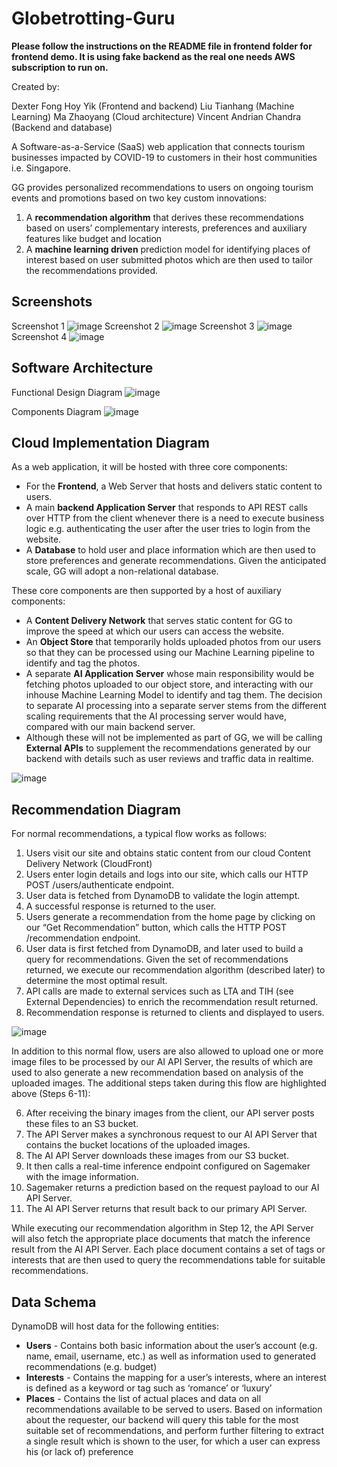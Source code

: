 # Globetrotting-Guru

**Please follow the instructions on the README file in frontend folder for frontend demo. It is using fake backend as the real one needs AWS subscription to run on.**

Created by:

Dexter Fong Hoy Yik (Frontend and backend)
Liu Tianhang (Machine Learning)
Ma Zhaoyang (Cloud architecture)
Vincent Andrian Chandra (Backend and database)

A Software-as-a-Service (SaaS) web application that connects tourism businesses impacted by COVID-19 to customers in their host communities i.e. Singapore.

GG provides personalized recommendations to users on ongoing tourism events and promotions based on two key custom innovations:
1. A **recommendation algorithm** that derives these recommendations based on users’ complementary
interests, preferences and auxiliary features like budget and location
2. A **machine learning driven** prediction model for identifying places of interest based on user submitted
photos which are then used to tailor the recommendations provided.

## Screenshots

Screenshot 1 
![image](https://user-images.githubusercontent.com/42005057/150919715-603d4de9-e3e9-462b-874d-24a2ab2028cd.png)
Screenshot 2
![image](https://user-images.githubusercontent.com/42005057/150919834-5f41b9e4-ea6e-4567-abb7-204e7e1017de.png)
Screenshot 3
![image](https://user-images.githubusercontent.com/42005057/150920177-68a60533-f91c-4c13-ac9f-4b645aaf17a1.png)
Screenshot 4
![image](https://user-images.githubusercontent.com/42005057/150919926-946280f9-976d-4474-981a-eeb7b99c6b21.png)

## Software Architecture

Functional Design Diagram
![image](https://user-images.githubusercontent.com/42005057/150915442-12bb5d67-7193-44da-bc1e-ed6ce53c0554.png)

Components Diagram
![image](https://user-images.githubusercontent.com/42005057/150915484-78e4a78f-420e-411f-965f-d2bfc6e812aa.png)

## Cloud Implementation Diagram

As a web application, it will be hosted with three core components:
- For the **Frontend**, a Web Server that hosts and delivers static content to users.
- A main **backend Application Server** that responds to API REST calls over HTTP from the client
whenever there is a need to execute business logic e.g. authenticating the user after the user tries to login
from the website.
- A **Database** to hold user and place information which are then used to store preferences and generate
recommendations. Given the anticipated scale, GG will adopt a non-relational database.

These core components are then supported by a host of auxiliary components:
- A **Content Delivery Network** that serves static content for GG to improve the speed at which our users
can access the website.
- An **Object Store** that temporarily holds uploaded photos from our users so that they can be processed
using our Machine Learning pipeline to identify and tag the photos.
- A separate **AI Application Server** whose main responsibility would be fetching photos uploaded to our
object store, and interacting with our inhouse Machine Learning Model to identify and tag them. The
decision to separate AI processing into a separate server stems from the different scaling requirements that
the AI processing server would have, compared with our main backend server.
- Although these will not be implemented as part of GG, we will be calling **External APIs** to supplement
the recommendations generated by our backend with details such as user reviews and traffic data in
realtime.

![image](https://user-images.githubusercontent.com/42005057/150915576-acac6216-c3c9-4006-87c4-e34b86c984b3.png)

## Recommendation Diagram

For normal recommendations, a typical flow works as follows:
1. Users visit our site and obtains static content from our cloud Content Delivery Network (CloudFront)
2. Users enter login details and logs into our site, which calls our HTTP POST /users/authenticate
endpoint.
3. User data is fetched from DynamoDB to validate the login attempt.
4. A successful response is returned to the user.
5. Users generate a recommendation from the home page by clicking on our “Get Recommendation” button,
which calls the HTTP POST /recommendation endpoint.
6. User data is first fetched from DynamoDB, and later used to build a query for recommendations. Given
the set of recommendations returned, we execute our recommendation algorithm (described later) to
determine the most optimal result.
7. API calls are made to external services such as LTA and TIH (see External Dependencies) to enrich the
recommendation result returned.
8. Recommendation response is returned to clients and displayed to users.

![image](https://user-images.githubusercontent.com/42005057/150915681-7a6c0da3-3c76-44c1-a268-53e6f050984f.png)

In addition to this normal flow, users are also allowed to upload one or more image files to be processed by our AI
API Server, the results of which are used to also generate a new recommendation based on analysis of the
uploaded images. The additional steps taken during this flow are highlighted above (Steps 6-11):

6. After receiving the binary images from the client, our API server posts these files to an S3 bucket.
7. The API Server makes a synchronous request to our AI API Server that contains the bucket locations of
the uploaded images.
8. The AI API Server downloads these images from our S3 bucket.
9. It then calls a real-time inference endpoint configured on Sagemaker with the image information.
10. Sagemaker returns a prediction based on the request payload to our AI API Server.
11. The AI API Server returns that result back to our primary API Server.

While executing our recommendation algorithm in Step 12, the API Server will also fetch the appropriate place
documents that match the inference result from the AI API Server. Each place document contains a set of tags or
interests that are then used to query the recommendations table for suitable recommendations.

## Data Schema

DynamoDB will host data for the following entities:
- **Users** - Contains both basic information about the user’s account (e.g. name, email, username, etc.) as well
as information used to generated recommendations (e.g. budget)
- **Interests** - Contains the mapping for a user’s interests, where an interest is defined as a keyword or tag
such as ‘romance’ or ‘luxury’
- **Places** - Contains the list of actual places and data on all recommendations available to be served to users.
Based on information about the requester, our backend will query this table for the most suitable set of
recommendations, and perform further filtering to extract a single result which is shown to the user, for
which a user can express his (or lack of) preference
